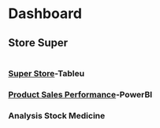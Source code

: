 # Dashboard
## Store Super
![]()

### [Super Store](https://public.tableau.com/app/profile/fajri.yanti2189/viz/Superstore_17225008267140/Dashboard1?publish=yes)-Tableu


### [Product Sales Performance](https://drive.google.com/file/d/1veGj8ELa00QXHSosOJ2P0YgVfwDnU_0-/view?usp=sharing)-PowerBI

### Analysis Stock Medicine 
